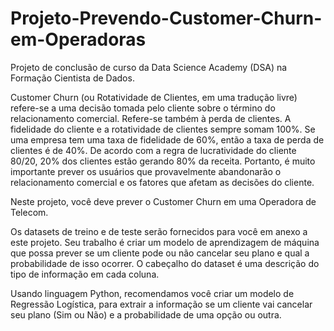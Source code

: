 # Projeto-Prevendo-Customer-Churn-em-Operadoras
Projeto de conclusão de curso da Data Science Academy (DSA) na Formação Cientista de Dados.

Customer Churn (ou Rotatividade de Clientes, em uma tradução livre) refere-se a uma decisão tomada pelo cliente sobre o término do relacionamento comercial. Refere-se também à perda de clientes. A fidelidade do cliente e a rotatividade de clientes sempre somam 100%. Se uma empresa tem uma taxa de fidelidade de 60%, então a taxa de perda de clientes é de 40%. De acordo com a regra de lucratividade do cliente 80/20, 20% dos clientes estão gerando 80% da receita. Portanto, é muito importante prever os usuários que provavelmente abandonarão o relacionamento comercial e os fatores que afetam as decisões do cliente.

Neste projeto, você deve prever o Customer Churn em uma Operadora de Telecom.

Os datasets de treino e de teste serão fornecidos para você em anexo a este projeto. Seu trabalho é criar um modelo de aprendizagem de máquina que possa prever se um cliente pode ou não cancelar seu plano e qual a probabilidade de isso ocorrer. O cabeçalho do dataset é uma descrição do tipo de informação em cada coluna.

Usando linguagem Python, recomendamos você criar um modelo de Regressão Logística, para extrair a informação se um cliente vai cancelar seu plano (Sim ou Não) e a probabilidade de uma opção ou outra.
